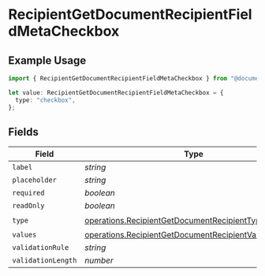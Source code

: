 # RecipientGetDocumentRecipientFieldMetaCheckbox

## Example Usage

```typescript
import { RecipientGetDocumentRecipientFieldMetaCheckbox } from "@documenso/sdk-typescript/models/operations";

let value: RecipientGetDocumentRecipientFieldMetaCheckbox = {
  type: "checkbox",
};
```

## Fields

| Field                                                                                                                        | Type                                                                                                                         | Required                                                                                                                     | Description                                                                                                                  |
| ---------------------------------------------------------------------------------------------------------------------------- | ---------------------------------------------------------------------------------------------------------------------------- | ---------------------------------------------------------------------------------------------------------------------------- | ---------------------------------------------------------------------------------------------------------------------------- |
| `label`                                                                                                                      | *string*                                                                                                                     | :heavy_minus_sign:                                                                                                           | N/A                                                                                                                          |
| `placeholder`                                                                                                                | *string*                                                                                                                     | :heavy_minus_sign:                                                                                                           | N/A                                                                                                                          |
| `required`                                                                                                                   | *boolean*                                                                                                                    | :heavy_minus_sign:                                                                                                           | N/A                                                                                                                          |
| `readOnly`                                                                                                                   | *boolean*                                                                                                                    | :heavy_minus_sign:                                                                                                           | N/A                                                                                                                          |
| `type`                                                                                                                       | [operations.RecipientGetDocumentRecipientTypeCheckbox](../../models/operations/recipientgetdocumentrecipienttypecheckbox.md) | :heavy_check_mark:                                                                                                           | N/A                                                                                                                          |
| `values`                                                                                                                     | [operations.RecipientGetDocumentRecipientValue2](../../models/operations/recipientgetdocumentrecipientvalue2.md)[]           | :heavy_minus_sign:                                                                                                           | N/A                                                                                                                          |
| `validationRule`                                                                                                             | *string*                                                                                                                     | :heavy_minus_sign:                                                                                                           | N/A                                                                                                                          |
| `validationLength`                                                                                                           | *number*                                                                                                                     | :heavy_minus_sign:                                                                                                           | N/A                                                                                                                          |
